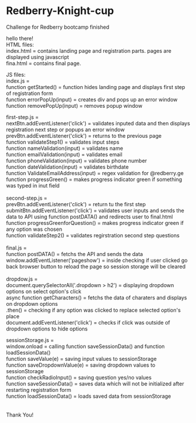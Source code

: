# Redberry-Knight-cup

Challenge for Redberry bootcamp finished

hello there!
<br/>
HTML files:<br/>
index.html = contains landing page and registration parts. pages are displayed using javascript<br/>
fina.html = contains final page.<br/>

JS files:<br/>
index.js =<br/>
function getStarted() = function hides landing page and displays first step of registration form<br/>
function errorPopUp(input) = creates div and pops up an error window<br/>
function removePopUp(input) = removes popup window<br/>

first-step.js =<br/>
nextBtn.addEventListener('click') = validates inputed data and then displays registration next step or popups an error window<br/>
prevBtn.addEventListener('click') = returns to the previous page <br/>
function validateStep1() = validates input steps<br/>
function nameValidation(input) = validates name<br/>
function emailValidation(input) = validates email<br/>
function phoneValidation(input) = validates phone number<br/>
function dateValidation(input) = validates birthdate<br/>
function ValidateEmailAddress(input) = regex validation for @redberry.ge<br/>
function progressGreen() = makes progress indicator green if something was typed in inut field<br/>
<br/>
second-step.js = <br/>
prevBtn.addEventListener('click') = return tu the first step<br/>
submitBtn.addEventListener('click') = validates user inputs and sends the data to API using function postDATA() and redirects user to final.html<br/>
function progressGreenforQuestion() = makes progress indicator green if any option was chosen<br/>
function validateStep2() = validates regirstration second step questions<br/>
<br/>
final.js = <br/>
function postDATA() = fetchs the API and sends the data<br/>
window.addEventListener('pageshow') = inside checking if user clicked go back browser button to reload the page so session storage will be cleared<br/>
<br/>
dropdow.js =<br/>
document.querySelectorAll('.dropdown > h2') = displaying dropdown options on select option's click<br/>
async function getCharacters() = fetchs the data of charaters and displays on dropdown options<br/>
.then() = checking if any option was clicked to replace selected option's place<br/>
document.addEventListener('click') = checks if click was outside of dropdown options to hide options<br/>

sessionStorage.js = <br/>
window.onload = calling function saveSessionData() and function loadSessionData()<br/>
function saveValue(e) = saving input values to sessionStorage<br/>
function saveDropdownValue(e) = saving dropdown values to sessionStorage <br/>
function checkRadioInput() = saving question yes/no values<br/>
function saveSessionData() = saves data which will not be initialized after restarting registration form<br/>
function loadSessionData() = loads saved data from sessionStorage<br/>
<br/><br/>
Thank You!
